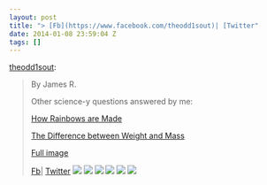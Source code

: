 ```yaml
---
layout: post
title: "> [Fb](https://www.facebook.com/theodd1sout)| [Twitter"
date: 2014-01-08 23:59:04 Z
tags: []
---
```

[theodd1sout](http://theodd1sout.tumblr.com/post/72701839217/by-james-r-other-science-y-questions-answered-by):

> By James R.
> 
> Other science-y questions answered by me:
> 
> [How Rainbows are Made](http://theodd1sout.tumblr.com/post/66688823981/thought-id-share-how-rainbows-are-really-made)
> 
> [The Difference between Weight and Mass](http://theodd1sout.tumblr.com/post/57189737284/warning-some-cartoonists-may-be-smarter-than-they)
> 
> [Full image](http://i.imgur.com/dbW4GCK.png)
> 
> [Fb](https://www.facebook.com/theodd1sout)| [Twitter](https://twitter.com/Theodd1sout)
![](/media/2014/01/72709130523_0.png)
![](/media/2014/01/72709130523_1.png)
![](/media/2014/01/72709130523_2.png)
![](/media/2014/01/72709130523_3.png)
![](/media/2014/01/72709130523_4.png)
![](/media/2014/01/72709130523_5.png)
